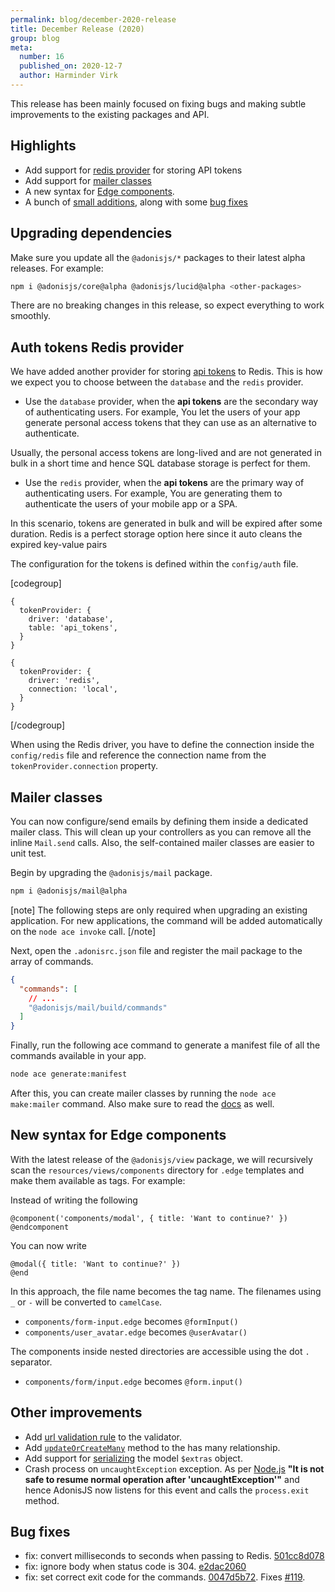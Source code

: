 ```yaml
---
permalink: blog/december-2020-release
title: December Release (2020)
group: blog
meta:
  number: 16
  published_on: 2020-12-7
  author: Harminder Virk
---
```


This release has been mainly focused on fixing bugs and making subtle improvements to the existing packages and API.

## Highlights

- Add support for [redis provider](#auth-tokens-redis-provider) for storing API tokens
- Add support for [mailer classes](#mailer-classes)
- A new syntax for [Edge components](#new-syntax-for-edge-components).
- A bunch of [small additions](#other-improvements), along with some [bug fixes](#bug-fixes)

## Upgrading dependencies

Make sure you update all the `@adonisjs/*` packages to their latest alpha releases. For example:

```sh
npm i @adonisjs/core@alpha @adonisjs/lucid@alpha <other-packages>
```

There are no breaking changes in this release, so expect everything to work smoothly.

## Auth tokens Redis provider

We have added another provider for storing [api tokens](/guides/auth/api-guard#where-tokens-are-saved) to Redis. This is how we expect you to choose between the `database` and the `redis` provider.

- Use the `database` provider, when the **api tokens** are the secondary way of authenticating users. For example, You let the users of your app generate personal access tokens that they can use as an alternative to authenticate.

Usually, the personal access tokens are long-lived and are not generated in bulk in a short time and hence SQL database storage is perfect for them.

- Use the `redis` provider, when the **api tokens** are the primary way of authenticating users. For example, You are generating them to authenticate the users of your mobile app or a SPA.

In this scenario, tokens are generated in bulk and will be expired after some duration. Redis is a perfect storage option here since it auto cleans the expired key-value pairs

The configuration for the tokens is defined within the `config/auth` file.

[codegroup]

```ts{}{Database provider}
{
  tokenProvider: {
    driver: 'database',
    table: 'api_tokens',
  }
}
```

```ts{}{Redis provider}
{
  tokenProvider: {
    driver: 'redis',
    connection: 'local',
  }
}
```

[/codegroup]

When using the Redis driver, you have to define the connection inside the `config/redis` file and reference the connection name from the `tokenProvider.connection` property.

## Mailer classes

You can now configure/send emails by defining them inside a dedicated mailer class. This will clean up your controllers as you can remove all the inline `Mail.send` calls. Also, the self-contained mailer classes are easier to unit test.

Begin by upgrading the `@adonisjs/mail` package.

```sh
npm i @adonisjs/mail@alpha
```

[note]
The following steps are only required when upgrading an existing application. For new applications, the command will be added automatically on the `node ace invoke` call.
[/note]

Next, open the `.adonisrc.json` file and register the mail package to the array of commands.

```json
{
  "commands": [
    // ...
    "@adonisjs/mail/build/commands"
  ]
}
```

Finally, run the following ace command to generate a manifest file of all the commands available in your app.

```sh
node ace generate:manifest
```

After this, you can create mailer classes by running the `node ace make:mailer` command. Also make sure to read the [docs](/guides/mail#mailer-classes) as well.

## New syntax for Edge components

With the latest release of the `@adonisjs/view` package, we will recursively scan the `resources/views/components` directory for `.edge` templates and make them available as tags. For example:

Instead of writing the following

```edge
@component('components/modal', { title: 'Want to continue?' })
@endcomponent
```

You can now write

```edge
@modal({ title: 'Want to continue?' })
@end
```

In this approach, the file name becomes the tag name. The filenames using `_` or `-` will be converted to `camelCase`.

- `components/form-input.edge` becomes `@formInput()`
- `components/user_avatar.edge` becomes `@userAvatar()`

The components inside nested directories are accessible using the dot `.` separator.

- `components/form/input.edge` becomes `@form.input()`

## Other improvements

- Add [url validation rule](/guides/validator/rules#rulesurl) to the validator.
- Add [`updateOrCreateMany`](/guides/model-relations/has-many#updateorcreatemany) method to the has many relationship.
- Add support for [serializing](/guides/models/serializing-models#serializing-extras) the model `$extras` object.
- Crash process on `uncaughtException` exception. As per [Node.js](https://nodejs.org/api/process.html#process_warning_using_uncaughtexception_correctly) **"It is not safe to resume normal operation after 'uncaughtException'"** and hence AdonisJS now listens for this event and calls the `process.exit` method.

## Bug fixes

- fix: convert milliseconds to seconds when passing to Redis. [501cc8d078](https://github.com/adonisjs/session/commit/501cc8d0781c584c435fa463f11128044d7cad8b)
- fix: ignore body when status code is 304. [e2dac2060](https://github.com/adonisjs/http-server/commit/e2dac2060704e68fbfb277321142b05e33919f05)
- fix: set correct exit code for the commands. [0047d5b72](https://github.com/adonisjs/lucid/commit/0047d5b728a1e6e73cc6b575fb4289ab4cfee26f). Fixes [#119](https://github.com/adonisjs/ace/issues/119).
